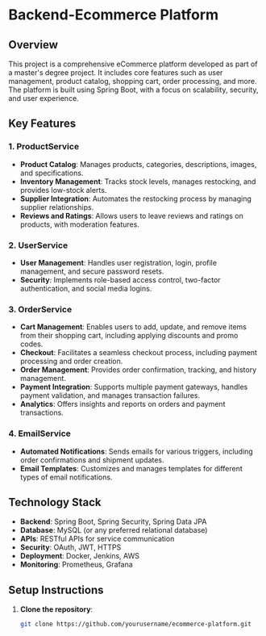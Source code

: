 # Backend-Ecommerce Platform

## Overview
This project is a comprehensive eCommerce platform developed as part of a master's degree project. It includes core features such as user management, product catalog, shopping cart, order processing, and more. The platform is built using Spring Boot, with a focus on scalability, security, and user experience.

## Key Features

### 1. ProductService
- **Product Catalog**: Manages products, categories, descriptions, images, and specifications.
- **Inventory Management**: Tracks stock levels, manages restocking, and provides low-stock alerts.
- **Supplier Integration**: Automates the restocking process by managing supplier relationships.
- **Reviews and Ratings**: Allows users to leave reviews and ratings on products, with moderation features.

### 2. UserService
- **User Management**: Handles user registration, login, profile management, and secure password resets.
- **Security**: Implements role-based access control, two-factor authentication, and social media logins.

### 3. OrderService
- **Cart Management**: Enables users to add, update, and remove items from their shopping cart, including applying discounts and promo codes.
- **Checkout**: Facilitates a seamless checkout process, including payment processing and order creation.
- **Order Management**: Provides order confirmation, tracking, and history management.
- **Payment Integration**: Supports multiple payment gateways, handles payment validation, and manages transaction failures.
- **Analytics**: Offers insights and reports on orders and payment transactions.

### 4. EmailService
- **Automated Notifications**: Sends emails for various triggers, including order confirmations and shipment updates.
- **Email Templates**: Customizes and manages templates for different types of email notifications.

## Technology Stack
- **Backend**: Spring Boot, Spring Security, Spring Data JPA
- **Database**: MySQL (or any preferred relational database)
- **APIs**: RESTful APIs for service communication
- **Security**: OAuth, JWT, HTTPS
- **Deployment**: Docker, Jenkins, AWS
- **Monitoring**: Prometheus, Grafana

## Setup Instructions
1. **Clone the repository**:
   ```bash
   git clone https://github.com/yourusername/ecommerce-platform.git
